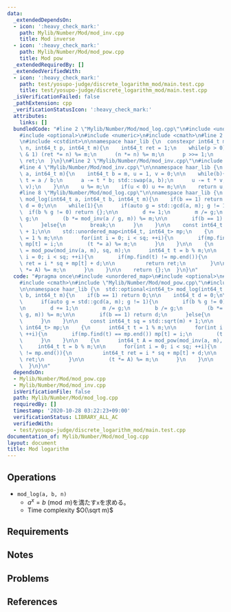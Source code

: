```yaml
---
data:
  _extendedDependsOn:
  - icon: ':heavy_check_mark:'
    path: Mylib/Number/Mod/mod_inv.cpp
    title: Mod inverse
  - icon: ':heavy_check_mark:'
    path: Mylib/Number/Mod/mod_pow.cpp
    title: Mod pow
  _extendedRequiredBy: []
  _extendedVerifiedWith:
  - icon: ':heavy_check_mark:'
    path: test/yosupo-judge/discrete_logarithm_mod/main.test.cpp
    title: test/yosupo-judge/discrete_logarithm_mod/main.test.cpp
  _isVerificationFailed: false
  _pathExtension: cpp
  _verificationStatusIcon: ':heavy_check_mark:'
  attributes:
    links: []
  bundledCode: "#line 2 \"Mylib/Number/Mod/mod_log.cpp\"\n#include <unordered_map>\n\
    #include <optional>\n#include <numeric>\n#include <cmath>\n#line 2 \"Mylib/Number/Mod/mod_pow.cpp\"\
    \n#include <cstdint>\n\nnamespace haar_lib {\n  constexpr int64_t mod_pow(int64_t\
    \ n, int64_t p, int64_t m){\n    int64_t ret = 1;\n    while(p > 0){\n      if(p\
    \ & 1) (ret *= n) %= m;\n      (n *= n) %= m;\n      p >>= 1;\n    }\n    return\
    \ ret;\n  }\n}\n#line 2 \"Mylib/Number/Mod/mod_inv.cpp\"\n#include <utility>\n\
    #line 4 \"Mylib/Number/Mod/mod_inv.cpp\"\n\nnamespace haar_lib {\n  int64_t mod_inv(int64_t\
    \ a, int64_t m){\n    int64_t b = m, u = 1, v = 0;\n\n    while(b){\n      int64_t\
    \ t = a / b;\n      a -= t * b; std::swap(a, b);\n      u -= t * v; std::swap(u,\
    \ v);\n    }\n\n    u %= m;\n    if(u < 0) u += m;\n\n    return u;\n  }\n}\n\
    #line 8 \"Mylib/Number/Mod/mod_log.cpp\"\n\nnamespace haar_lib {\n  std::optional<int64_t>\
    \ mod_log(int64_t a, int64_t b, int64_t m){\n    if(b == 1) return 0;\n\n    int64_t\
    \ d = 0;\n\n    while(1){\n      if(auto g = std::gcd(a, m); g != 1){\n      \
    \  if(b % g != 0) return {};\n\n        d += 1;\n        m /= g;\n        b /=\
    \ g;\n        (b *= mod_inv(a / g, m)) %= m;\n\n        if(b == 1) return d;\n\
    \      }else{\n        break;\n      }\n    }\n\n    const int64_t sq = std::sqrt(m)\
    \ + 1;\n\n    std::unordered_map<int64_t, int64_t> mp;\n    {\n      int64_t t\
    \ = 1 % m;\n\n      for(int i = 0; i < sq; ++i){\n        if(mp.find(t) == mp.end())\
    \ mp[t] = i;\n        (t *= a) %= m;\n      }\n    }\n\n    {\n      int64_t A\
    \ = mod_pow(mod_inv(a, m), sq, m);\n      int64_t t = b % m;\n\n      for(int\
    \ i = 0; i < sq; ++i){\n        if(mp.find(t) != mp.end()){\n          int64_t\
    \ ret = i * sq + mp[t] + d;\n\n          return ret;\n        }\n\n        (t\
    \ *= A) %= m;\n      }\n    }\n\n    return {};\n  }\n}\n"
  code: "#pragma once\n#include <unordered_map>\n#include <optional>\n#include <numeric>\n\
    #include <cmath>\n#include \"Mylib/Number/Mod/mod_pow.cpp\"\n#include \"Mylib/Number/Mod/mod_inv.cpp\"\
    \n\nnamespace haar_lib {\n  std::optional<int64_t> mod_log(int64_t a, int64_t\
    \ b, int64_t m){\n    if(b == 1) return 0;\n\n    int64_t d = 0;\n\n    while(1){\n\
    \      if(auto g = std::gcd(a, m); g != 1){\n        if(b % g != 0) return {};\n\
    \n        d += 1;\n        m /= g;\n        b /= g;\n        (b *= mod_inv(a /\
    \ g, m)) %= m;\n\n        if(b == 1) return d;\n      }else{\n        break;\n\
    \      }\n    }\n\n    const int64_t sq = std::sqrt(m) + 1;\n\n    std::unordered_map<int64_t,\
    \ int64_t> mp;\n    {\n      int64_t t = 1 % m;\n\n      for(int i = 0; i < sq;\
    \ ++i){\n        if(mp.find(t) == mp.end()) mp[t] = i;\n        (t *= a) %= m;\n\
    \      }\n    }\n\n    {\n      int64_t A = mod_pow(mod_inv(a, m), sq, m);\n \
    \     int64_t t = b % m;\n\n      for(int i = 0; i < sq; ++i){\n        if(mp.find(t)\
    \ != mp.end()){\n          int64_t ret = i * sq + mp[t] + d;\n\n          return\
    \ ret;\n        }\n\n        (t *= A) %= m;\n      }\n    }\n\n    return {};\n\
    \  }\n}\n"
  dependsOn:
  - Mylib/Number/Mod/mod_pow.cpp
  - Mylib/Number/Mod/mod_inv.cpp
  isVerificationFile: false
  path: Mylib/Number/Mod/mod_log.cpp
  requiredBy: []
  timestamp: '2020-10-28 03:22:23+09:00'
  verificationStatus: LIBRARY_ALL_AC
  verifiedWith:
  - test/yosupo-judge/discrete_logarithm_mod/main.test.cpp
documentation_of: Mylib/Number/Mod/mod_log.cpp
layout: document
title: Mod logarithm
---
```


## Operations

- `mod_log(a, b, n)`
	- $a^x = b \pmod m$を満たす`x`を求める。
	- Time complexity $O(\sqrt m)$

## Requirements

## Notes

## Problems

## References
